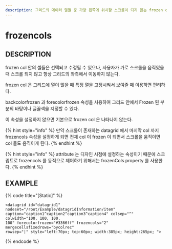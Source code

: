 ```yaml
---
description: 그리드의 데이터 열들 중 가장 왼쪽에 위치할 스크롤이 되지 않는 frozen col 의 갯수를 설정하는 속성이다.
---
```


# frozencols

## DESCRIPTION

frozen col 안의 셀들은 선택되고 수정될 수 있으나, 사용자가 가로 스크롤을 움직였을 때 스크롤 되지 않고 항상 그리드의 좌측에서 이동하지 않는다. 

frozen col 은 그리드에 열이 많을 때 특정 열을 고정시켜서 보여줄 때 이용하면 편리하다. 

backcolorfrozen 과 forecolorfrozen 속성을 사용하여 그리드 안에서 Frozen 된 부분의 바탕이나 글꼴색을 지정할 수 있다.

이 속성을 설정하지 않으면 기본으로 frozen col 은 나타나지 않는다.

{% hint style="info" %}
만약 스크롤이 존재하는 datagrid 에서 마지막 col 까지 frozencols 속성을 설정하게 되면 전체 col 이 frozen 이 되면서 스크롤을 움직이면 col 들도 움직이게 된다.
{% endhint %}

{% hint style="info" %}
attribute 는 디자인 시점에 설정하는 속성이기 때문에 스크립트로 frozencols 를 동적으로 제어하기 위해서는 frozenCols property 를 사용한다.
{% endhint %}

## EXAMPLE

{% code title="\[Static\]" %}
```markup
<datagrid id="datagrid1" nodeset="/root/Example/datagridInformation/item" 
caption="caption1^caption2^caption3^caption4" colsep="^" colwidth="100, 100, 100, 
100" forecolorfrozen="#3366ff" frozencols="2" mergecellsfixedrows="bycolrec" 
rowsep="|" style="left:70px; top:60px; width:385px; height:265px; ">
```
{% endcode %}

